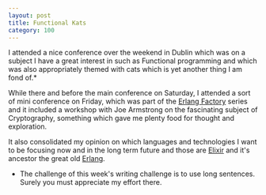 ```yaml
---
layout: post
title: Functional Kats
category: 100
---
```


I attended a nice conference over the weekend in Dublin which was on a subject I have a great interest in such as Functional programming and which was also appropriately themed with cats which is yet another thing I am fond of.*

While there and before the main conference on Saturday, I attended a sort of mini conference on Friday, which was part of the [Erlang Factory](http://www.erlang-factory.com/) series and it included a workshop with Joe Armstrong on the fascinating subject of Cryptography, something which gave me plenty food for thought and exploration.

It also consolidated my opinion on which languages and technologies I want to be focusing now and in the long term future and those are [Elixir](http://elixir-lang.org/) and it's ancestor the great old [Erlang](http://www.erlang.org/).


* The challenge of this week's writing challenge is to use long sentences. Surely you must appreciate my effort there.
